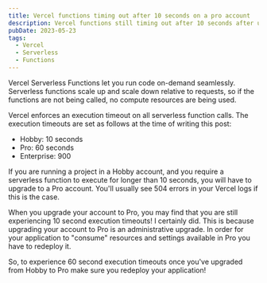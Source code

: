 ```yaml
---
title: Vercel functions timing out after 10 seconds on a pro account
description: Vercel functions still timing out after 10 seconds after upgrading to pro account
pubDate: 2023-05-23
tags:
  - Vercel
  - Serverless
  - Functions
---
```


Vercel Serverless Functions let you run code on-demand seamlessly. Serverless functions scale up and scale down relative to requests, so if the functions are not being called, no compute resources are being used.

Vercel enforces an execution timeout on all serverless function calls. The execution timeouts are set as follows at the time of writing this post:
- Hobby: 10 seconds
- Pro: 60 seconds
- Enterprise: 900

If you are running a project in a Hobby account, and you require a serverless function to execute for longer than 10 seconds, you will have to upgrade to a Pro account. You'll usually see 504 errors in your Vercel logs if this is the case.

When you upgrade your account to Pro, you may find that you are still experiencing 10 second execution timeouts! I certainly did. This is because upgrading your account to Pro is an administrative upgrade. In order for your application to "consume" resources and settings available in Pro you have to redeploy it.

So, to experience 60 second execution timeouts once you've upgraded from Hobby to Pro make sure you redeploy your application!
